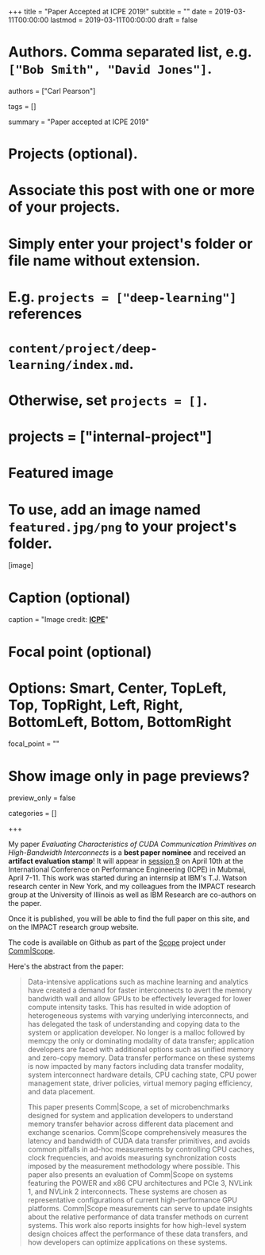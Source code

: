 +++
title = "Paper Accepted at ICPE 2019!"
subtitle = ""
date = 2019-03-11T00:00:00
lastmod = 2019-03-11T00:00:00
draft = false

# Authors. Comma separated list, e.g. `["Bob Smith", "David Jones"]`.
authors = ["Carl Pearson"]

tags = []

summary = "Paper accepted at ICPE 2019"

# Projects (optional).
#   Associate this post with one or more of your projects.
#   Simply enter your project's folder or file name without extension.
#   E.g. `projects = ["deep-learning"]` references 
#   `content/project/deep-learning/index.md`.
#   Otherwise, set `projects = []`.
# projects = ["internal-project"]

# Featured image
# To use, add an image named `featured.jpg/png` to your project's folder. 
[image]
  # Caption (optional)
  caption = "Image credit: [**ICPE**](https://icpe2019.spec.org/)"

  # Focal point (optional)
  # Options: Smart, Center, TopLeft, Top, TopRight, Left, Right, BottomLeft, Bottom, BottomRight
  focal_point = ""

  # Show image only in page previews?
  preview_only = false


categories = []



+++



My paper *Evaluating Characteristics of CUDA Communication Primitives on High-Bandwidth Interconnects* is a **best paper nominee** and received an **artifact evaluation stamp**! It will appear  in [session 9][program] on April 10th at the International Conference on Performance Engineering (ICPE) in Mubmai, April 7-11. This work was started during an internsip at IBM's T.J. Watson research center in New York, and my colleagues from the IMPACT research group at the University of Illinois as well as IBM Research are co-authors on the paper.

Once it is published, you will be able to find the full paper on this site, and on the IMPACT research group website.

The code is available on Github as part of the [Scope](https://github.com/c3sr/scope) project under [Comm|Scope](https://github.com/c3sr/comm_scope).

Here's the abstract from the paper:

> Data-intensive applications such as machine learning and analytics have created a demand for faster interconnects to avert the memory bandwidth wall and allow GPUs to be effectively leveraged for lower compute intensity tasks.
This has resulted in wide adoption of heterogeneous systems with varying underlying interconnects, and has delegated the task of understanding and copying data to the system or application developer.
No longer is a malloc followed by memcpy the only or dominating modality of data transfer; application developers are faced with additional options such as unified memory and zero-copy memory.
Data transfer performance on these systems is now impacted by many factors including data transfer modality, system interconnect hardware details, CPU caching state, CPU power management state, driver policies, virtual memory paging efficiency, and data placement.
>
> This paper presents Comm|Scope, a set of microbenchmarks designed for system and application developers to understand memory transfer behavior across different data placement and exchange scenarios.
Comm|Scope comprehensively measures the latency and bandwidth of CUDA data transfer primitives, and avoids common pitfalls in ad-hoc measurements by controlling CPU caches, clock frequencies, and avoids measuring synchronization costs imposed by the measurement methodology where possible.
This paper also presents an evaluation of Comm|Scope on systems featuring the POWER and x86 CPU architectures and PCIe 3, NVLink 1, and NVLink 2 interconnects.
These systems are chosen as representative configurations of current high-performance GPU platforms.
Comm|Scope measurements can serve to update insights about the relative performance of data transfer methods on current systems.
This work also reports insights for how high-level system design choices affect the performance of these data transfers, and how developers can optimize applications on these systems.


[program]: https://icpe2019.spec.org/conference-program.html#session9

